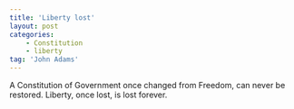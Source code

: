 ```yaml
---
title: 'Liberty lost'
layout: post
categories:
    - Constitution
    - liberty
tag: 'John Adams'
---
```


A Constitution of Government once changed from Freedom, can never be restored. Liberty, once lost, is lost forever.
